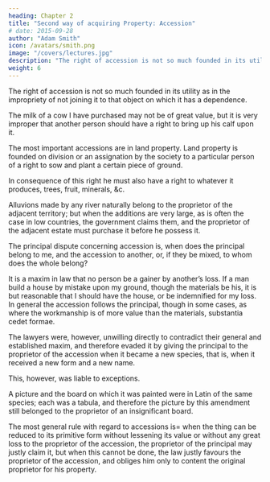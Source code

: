 ```yaml
---
heading: Chapter 2
title: "Second way of acquiring Property: Accession"
# date: 2015-09-28
author: "Adam Smith"
icon: /avatars/smith.png
image: "/covers/lectures.jpg"
description: "The right of accession is not so much founded in its utility as in the impropriety of not joining it to that object on which it has a dependence"
weight: 6
---
```




The right of accession is not so much founded in its utility as in the impropriety of not joining it to that object on which it has a dependence.

The milk of a cow I have purchased may not be of great value, but it is very improper that another person should have a right to bring up his calf upon it.

The most important accessions are in land property.
Land property is founded on division or an assignation by the society to a particular person of a right to sow and plant a certain piece of ground.

In consequence of this right he must also have a right to whatever it produces, trees, fruit, minerals, &c.

Alluvions made by any river naturally belong to the proprietor of the adjacent territory; but when the additions are very large, as is often the case in low countries, the government claims them, and the proprietor of the adjacent estate must purchase it before he possess it.

The principal dispute concerning accession is, when does the principal belong to me, and the accession to another, or, if they be mixed, to whom does the whole belong?

It is a maxim in law that no person be a gainer by another’s loss.
If a man build a house by mistake upon my ground, though the materials be his, it is but reasonable that I should have the house, or be indemnified for my loss.
In general the accession follows the principal, though in some cases, as where the workmanship is of more value than the materials, substantia cedet formae.

The lawyers were, however, unwilling directly to contradict their general and established maxim, and therefore evaded it by giving the principal to the proprietor of the accession when it became a new species, that is, when it received a new form and a new name.

This, however, was liable to exceptions.

A picture and the board on which it was painted were in Latin of the same species; each was a tabula, and therefore the picture by this amendment still belonged to the proprietor of an insignificant board.

The most general rule with regard to accessions is=  when the thing can be reduced to its primitive form without lessening its value or without any great loss to the proprietor of the accession, the proprietor of the principal may justly claim it, but when this cannot be done, the law justly favours the proprietor of the accession, and obliges him only to content the original proprietor for his property.
